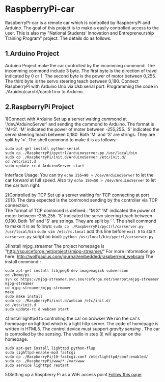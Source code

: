 RaspberryPi-car
===============
RaspberryPi-car is a remote car which is controlled by RaspberryPi and Arduino. The goal of this project is to make a easily controlled access to the user. This is also my "National Students' Innovation and Entrepreneurship Training Program" project. The details do as follows. 

1.Arduino Project
-----------------
Arduino Project make the car controlled by the incomming commond. The incomming commond include 3 byte. The first byte is the direction of travel indicated by 0 or 1. The second byte is the power of motor between 0,255. The third byte is the servo steering teach between 0,180.
Connect RaspberryPi with Arduino Uno via Usb serial port.
Programming the code in ./Aruidno/carctrl/carctrl.ino to Arduino.

2.RaspberryPi Project
---------------------

1)Connect with Arduino
Set up a server waiting commond at '/dev/ArduinoServer' and sending the commond to Arduino. 
The format is 'M=S'. 
'M' indicated the power of moter between -255,255.
'S' indicated the servo steering teach between 0,180.
Both 'M' and 'S' are strings. They are split by '='.
The shell commond to make it is as follows:
```
sudo apt-get install python-serial
sudo cp ./RaspberryPi/pyctrl/arduinoserver.py /usr/local/bin
sudo cp ./RaspberryPi/init.d/ArduinoServer /etc/init.d/
cd /etc/init.d
sudo update-rc.d ArduinoServer start 
```
Interface Usage:
You can try `echo 255=90 > /dev/ArduinoServer` to let the car forward at full speed. 
Also try `echo 150=50 > /dev/ArduinoServer` to let the car turn right.

2)Controlled by TCP
Set up a server waiting for TCP connecting at port 2013. The data expected is the commond sending by the controller via TCP connection.  
The format of TCP commond is defined : "M S" 
'M' indicated the power of moter between -255,255.
'S' indicated the servo steering teach between 0,180.
Both 'M' and 'S' are strings. They are split by ' '.
The shell commond to make it is as follows:
`sudo cp ./RaspberryPi/pyctrl/carserver.py /usr/local/bin`
`sudo vim /etc/rc.local`
add this line before `exit 0` to start `carserver.py` script on boot:
`python /usr/local/bin/pyctrl/carserver.py`

3)Install mjpg_streamer
The project homepage is "http://sourceforge.net/projects/mjpg-streamer/"
For more information go here: http://wolfpaulus.com/journal/embedded/raspberrypi_webcam
The install commond :
```
sudo apt-get install libjpeg8-dev imagemagick subversion
cd /home/pi
svn co https://mjpg-streamer.svn.sourceforge.net/svnroot/mjpg-streamer mjpg-streamer
cd mjpg-streamer/mjpg-streamer
make
sudo make install
sudo cp ./RaspberryPi/init.d/webcam /etc/init.d/ 
cd /etc/init.d
sudo update-rc.d webcam start 
```

4)Install lighttpd to controlling the car on browser
We run the car's homepage on lighttpd which is a light http server.
The code of homepage is written in HTML5. 
The control device must support *gravity sensing* .  The car is controlled by the sensing.
The vedio in step 3) will appear on the homepage. 
```
sudo apt-get install lighttpd python-flup
sudo lighttpd-enable-mod fastcgi
sudo cp ./RaspberryPi/10-fastcgi.conf /etc/lighttpd/conf-enabled/
sudo cp ./RaspberryPi/www/* /var/www
sudo service lighttpd restart
```
5)Setting up a Raspberry Pi as a WiFi access point
[Follow this page](http://learn.adafruit.com/setting-up-a-raspberry-pi-as-a-wifi-access-point/overview)

